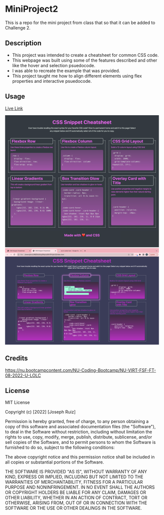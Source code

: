 # MiniProject2
This is  a repo for the mini project from class that so that it can be added to Challenge 2.
## Description

- This project was intended to create a cheatsheet for common CSS code.
- This webpage was built using some of the features described and other like the hover and selection psuedocode.
- I was able to recreate the example that was provided.
- This project taught me how to align different elements using flex properties and interactive psuedocode.

## Usage
[Live Link](https://jmruiz96.github.io/MiniProject2/)

![Webpage Screenshot](./images/01-app-desktop.png)
![Webpage Screenshot](./images/Screen%20Shot%202022-08-29%20at%209.16.50%20PM.png)
 

## Credits

https://nu.bootcampcontent.com/NU-Coding-Bootcamp/NU-VIRT-FSF-FT-08-2022-U-LOLC

## License
MIT License

Copyright (c) [2022] [Joseph Ruiz]

Permission is hereby granted, free of charge, to any person obtaining a copy
of this software and associated documentation files (the "Software"), to deal
in the Software without restriction, including without limitation the rights
to use, copy, modify, merge, publish, distribute, sublicense, and/or sell
copies of the Software, and to permit persons to whom the Software is
furnished to do so, subject to the following conditions:

The above copyright notice and this permission notice shall be included in all
copies or substantial portions of the Software.

THE SOFTWARE IS PROVIDED "AS IS", WITHOUT WARRANTY OF ANY KIND, EXPRESS OR
IMPLIED, INCLUDING BUT NOT LIMITED TO THE WARRANTIES OF MERCHANTABILITY,
FITNESS FOR A PARTICULAR PURPOSE AND NONINFRINGEMENT. IN NO EVENT SHALL THE
AUTHORS OR COPYRIGHT HOLDERS BE LIABLE FOR ANY CLAIM, DAMAGES OR OTHER
LIABILITY, WHETHER IN AN ACTION OF CONTRACT, TORT OR OTHERWISE, ARISING FROM,
OUT OF OR IN CONNECTION WITH THE SOFTWARE OR THE USE OR OTHER DEALINGS IN THE
SOFTWARE.
